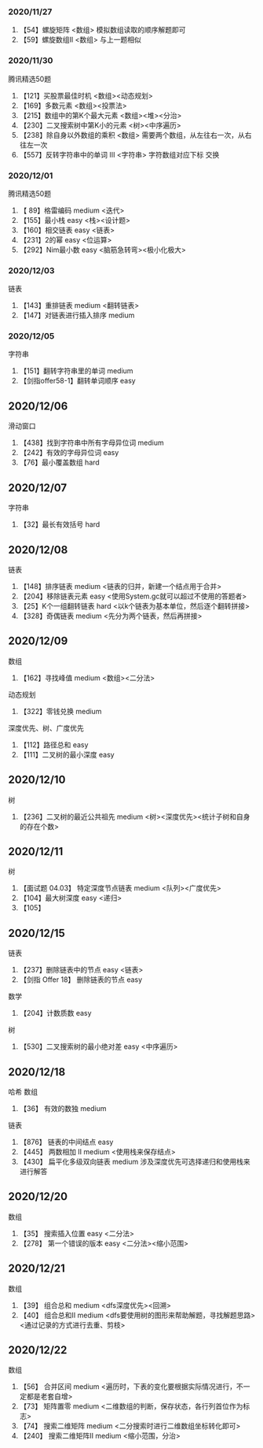 ### 2020/11/27

1. 【54】螺旋矩阵	<数组>	模拟数组读取的顺序解题即可
2. 【59】螺旋数组II	<数组>	与上一题相似

### 2020/11/30

腾讯精选50题
1. 【121】买股票最佳时机 <数组><动态规划>
2. 【169】多数元素 <数组><投票法>
3. 【215】数组中的第K个最大元素 <数组><堆><分治>
4. 【230】二叉搜索树中第K小的元素 <树><中序遍历>
5. 【238】除自身以外数组的乘积 <数组> 需要两个数组，从左往右一次，从右往左一次
6. 【557】反转字符串中的单词 III <字符串> 字符数组对应下标 交换

### 2020/12/01

腾讯精选50题
1. 【 89】格雷编码 medium <迭代>
2. 【155】最小栈  easy <栈><设计题>
3. 【160】相交链表 easy <链表>
4. 【231】2的幂 easy <位运算>
5. 【292】Nim最小数 easy <脑筋急转弯><极小化极大>

### 2020/12/03

链表
1. 【143】重排链表 medium <翻转链表>
2. 【147】对链表进行插入排序 medium

### 2020/12/05

字符串
1. 【151】翻转字符串里的单词 medium
2. 【剑指offer58-1】翻转单词顺序 easy

## 2020/12/06

滑动窗口
1. 【438】找到字符串中所有字母异位词 medium
2. 【242】有效的字母异位词 easy
3. 【76】最小覆盖数组 hard

## 2020/12/07

字符串
1. 【32】最长有效括号 hard 

## 2020/12/08

链表
1. 【148】排序链表 medium <链表的归并，新建一个结点用于合并>
2. 【204】移除链表元素 easy <使用System.gc就可以超过不使用的答题者>
3. 【25】K个一组翻转链表 hard <以k个链表为基本单位，然后逐个翻转拼接>
4. 【328】奇偶链表 medium <先分为两个链表，然后再拼接>

## 2020/12/09
数组
1. 【162】寻找峰值 medium <数组><二分法>

动态规划
1. 【322】零钱兑换 medium

深度优先、树、广度优先
1. 【112】路径总和 easy
2. 【111】二叉树的最小深度 easy

## 2020/12/10
树
1. 【236】二叉树的最近公共祖先 medium <树><深度优先><统计子树和自身的存在个数>

## 2020/12/11

树
1. 【面试题 04.03】 特定深度节点链表 medium <队列><广度优先>
2. 【104】最大树深度 easy <递归>
3. 【105】

## 2020/12/15
链表
1. 【237】删除链表中的节点 easy <链表>
2. 【剑指 Offer 18】 删除链表的节点 easy

数学
1. 【204】计数质数 easy

树
1. 【530】二叉搜索树的最小绝对差 easy <中序遍历>

## 2020/12/18
哈希 数组
1. 【36】 有效的数独 medium

链表
1. 【876】 链表的中间结点 easy
2. 【445】 两数相加 II medium <使用栈来保存结点>
3. 【430】 扁平化多级双向链表 medium 涉及深度优先可选择递归和使用栈来进行解答

## 2020/12/20
数组
1. 【35】 搜索插入位置 easy <二分法>
2. 【278】 第一个错误的版本 easy <二分法><缩小范围>

## 2020/12/21
数组
1. 【39】 组合总和 medium <dfs深度优先><回溯>
2. 【40】 组合总和II medium <dfs要使用树的图形来帮助解题，寻找解题思路><通过记录的方式进行去重、剪枝>

## 2020/12/22
数组
1. 【56】 合并区间 medium <遍历时，下表的变化要根据实际情况进行，不一定都是老套自增>
2. 【73】 矩阵置零 medium <二维数组的判断，保存状态，各行列首位作为标志>
3. 【74】 搜索二维矩阵 medium <二分搜索时进行二维数组坐标转化即可>
4. 【240】 搜索二维矩阵II medium <缩小范围，分治>